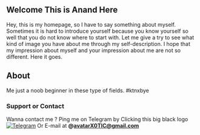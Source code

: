 ## Welcome This is Anand Here

Hey, this is my homepage, so I have to say something about myself. Sometimes it is hard to introduce yourself because you know yourself so well that you do not know where to start with. Let me give a try to see what kind of image you have about me through my self-description. I hope that my impression about myself and your impression about me are not so different. Here it goes.

## About
Me just a noob beginner in these type of fields. #ktnxbye 


### Support or Contact

Wanna contact me ? Ping me on Telegram by Clicking this big black logo
 [![Telegram](https://cdn.jsdelivr.net/npm/simple-icons@3.2.0/icons/telegram.svg)](https://telegram.dog/refundisillegal)
Or
 E-mail at **@avatarX0TIC@gmail.com**
